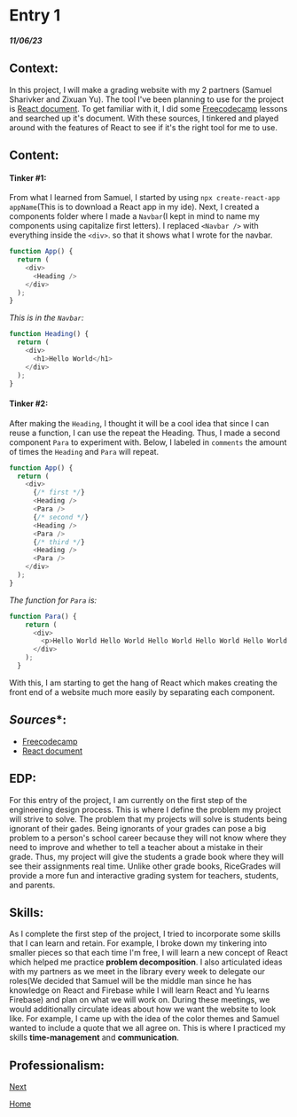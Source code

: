 # Entry 1
##### 11/06/23

## **Context**:
In this project, I will make a grading website with my 2 partners (Samuel Sharivker and Zixuan Yu). The tool I've been planning to use for the project is [React document](https://react.dev/learn). To get familiar with it, I did some [Freecodecamp](https://www.freecodecamp.org/learn/front-end-development-libraries/#bootstrap) lessons and searched up it's document. With these sources, I  tinkered and played around with the features of React to see if it's the right tool for me to use.

## **Content**:

#### **Tinker #1**:

From what I learned from Samuel, I started by using `npx create-react-app appName`(This is to download a React app in my ide). Next, I created a components folder where I made a `Navbar`(I kept in mind to name my components using capitalize first letters). I replaced `<Navbar />` with everything inside the `<div>`. so that it shows what I wrote for the navbar.

```js
function App() {
  return (
    <div>
      <Heading />
    </div>
  );
}
```

*This is in the `Navbar`:*

```js
function Heading() {
  return (
    <div>
      <h1>Hello World</h1>
    </div>
  );
}
```

#### **Tinker #2**:

After making the `Heading`, I thought it will be a cool idea that since I can reuse a function, I can use the repeat the Heading. Thus, I made a second component `Para` to experiment with. Below, I labeled in `comments` the amount of times the `Heading` and `Para` will repeat.

```js
function App() {
  return (
    <div>
      {/* first */}
      <Heading />
      <Para />
      {/* second */}
      <Heading />
      <Para />
      {/* third */}
      <Heading />
      <Para />
    </div>
  );
}
```

*The function for `Para` is:*

```js
function Para() {
    return (
      <div>
        <p>Hello World Hello World Hello World Hello World Hello World Hello World Hello World Hello World Hello World Hello World Hello World Hello World Hello World Hello World Hello World Hello World Hello World Hello World Hello World Hello World Hello World Hello World Hello World Hello World</p>
      </div>
    );
  }
```

With this, I am starting to get the hang of React which makes creating the front end of a website much more easily by separating each component.

## *Sources**:

* [Freecodecamp](https://www.freecodecamp.org/learn/front-end-development-libraries/#bootstrap)
* [React document](https://react.dev/learn)

## **EDP**:

For this entry of the project, I am currently on the first step of the engineering design process. This is where I define the problem my project will strive to solve. The problem that my projects will solve is students being ignorant of their gades. Being ignorants of your grades can pose a big problem to a person's school career because they will not know where they need to improve and whether to tell a teacher about a mistake in their grade. Thus, my project will give the students a grade book where they will see their assignments real time. Unlike other grade books, RiceGrades will provide a more fun and interactive grading system for teachers, students, and parents.

## **Skills**:

As I complete the first step of the project, I tried to incorporate some skills that I can learn and retain. For example, I broke down my tinkering into smaller pieces so that each time I'm free, I will learn a new concept of React which helped me practice **problem decomposition**. I also articulated ideas with my partners as we meet in the library every week to delegate our roles(We decided that Samuel will be the middle man since he has knowledge on React and Firebase while I will learn React and Yu learns Firebase) and plan on what we will work on. During these meetings, we would additionally circulate ideas about how we want the website to look like. For example, I came up with the idea of the color themes and Samuel wanted to include a quote that we all agree on. This is where I practiced my skills **time-management** and **communication**.

## **Professionalism**:

[Next](entry02.md)

[Home](../README.md)